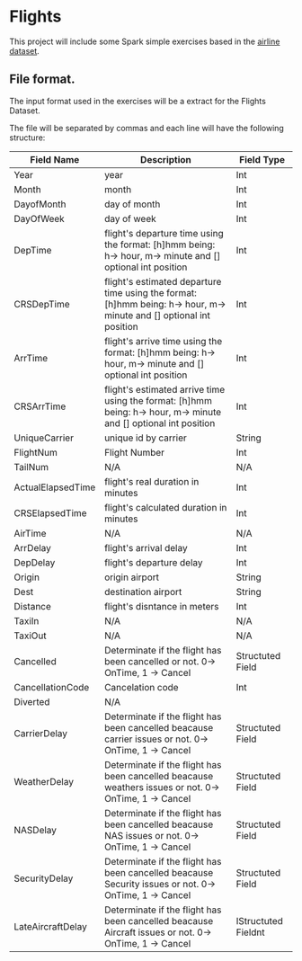 # Flights

This project will include some Spark simple exercises based in the [airline dataset](http://stat-computing.org/dataexpo/2009/the-data.html).

## File format.

The input format used in the exercises will be a extract for the Flights Dataset.

The file will be separated by commas and each line will have the following structure:

| Field Name        | Description                                                                                                         | Field Type          |
|-------------------|---------------------------------------------------------------------------------------------------------------------|---------------------|
| Year              | year                                                                                                                | Int                 |
| Month             | month                                                                                                               | Int                 |
| DayofMonth        | day of month                                                                                                        | Int                 |
| DayOfWeek         | day of week                                                                                                         | Int                 |
| DepTime           | flight's departure time using the format: [h]hmm being: h-> hour, m-> minute and [] optional int position           | Int                 |
| CRSDepTime        | flight's estimated departure time using the format: [h]hmm being: h-> hour, m-> minute and [] optional int position | Int                 |
| ArrTime           | flight's arrive time using the format: [h]hmm being: h-> hour, m-> minute and [] optional int position              | Int                 |
| CRSArrTime        | flight's estimated arrive time using the format: [h]hmm being: h-> hour, m-> minute and [] optional int position    | Int                 |
| UniqueCarrier     | unique id by carrier                                                                                                | String              |
| FlightNum         | Flight Number                                                                                                       | Int                 |
| TailNum           | N/A                                                                                                                 | N/A                 |
| ActualElapsedTime | flight's real duration in minutes                                                                                   | Int                 |
| CRSElapsedTime    | flight's calculated duration in minutes                                                                             | Int                 |
| AirTime           | N/A                                                                                                                 | N/A                 |
| ArrDelay          | flight's arrival delay                                                                                              | Int                 |
| DepDelay          | flight's departure delay                                                                                            | Int                 |
| Origin            | origin airport                                                                                                      | String              |
| Dest              | destination airport                                                                                                 | String              |
| Distance          | flight's disntance in meters                                                                                        | Int                 |
| TaxiIn            | N/A                                                                                                                 | N/A                 |
| TaxiOut           | N/A                                                                                                                 | N/A                 |
| Cancelled         | Determinate if the flight has been cancelled or not. 0-> OnTime, 1 -> Cancel                                        | Structuted Field    |
| CancellationCode  | Cancelation code                                                                                                    | Int                 |
| Diverted          | N/A                                                                                                                 |                     |
| CarrierDelay      | Determinate if the flight has been cancelled beacause carrier issues or not. 0-> OnTime, 1 -> Cancel                | Structuted Field    |
| WeatherDelay      | Determinate if the flight has been cancelled beacause weathers issues or not. 0-> OnTime, 1 -> Cancel               | Structuted Field    |
| NASDelay          | Determinate if the flight has been cancelled beacause NAS issues or not. 0-> OnTime, 1 -> Cancel                    | Structuted Field    |
| SecurityDelay     | Determinate if the flight has been cancelled beacause Security issues or not. 0-> OnTime, 1 -> Cancel               | Structuted Field    |
| LateAircraftDelay | Determinate if the flight has been cancelled beacause Aircraft issues or not. 0-> OnTime, 1 -> Cancel | IStructuted Fieldnt |
